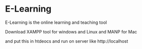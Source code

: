 # E-Learning
E-Learning is the online learning and teaching tool

Download XAMPP tool for windows and Linux and MANP for Mac

and put this in htdeocs and run on server like http://localhost
